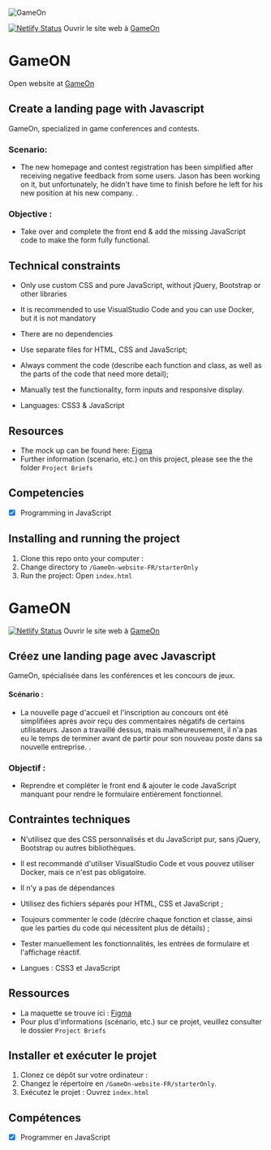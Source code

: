 
![GameOn](/starterOnly/Logo.png)

[![Netlify Status](https://api.netlify.com/api/v1/badges/5960d81c-ee20-4b01-b854-d1227e809ba0/deploy-status)](https://app.netlify.com/sites/sportsee2021/deploys)
Ouvrir le site web à [GameOn](https://stevens-mark.github.io/StevensMark_P4_06052021/)

# GameON 

Open website at [GameOn](https://stevens-mark.github.io/StevensMark_P4_06052021/)

## Create a landing page with Javascript 

GameOn, specialized in game conferences and contests.

### Scenario:
- The new homepage and contest registration has been simplified after receiving negative feedback from some users. Jason has been working on it, but unfortunately, he didn't have time to finish before he left for his new position at his new company. .

### Objective :
- Take over and complete the front end & add the missing JavaScript code to make the form fully functional.

## Technical constraints

- Only use custom CSS and pure JavaScript, without jQuery, Bootstrap or other libraries
- It is recommended to use VisualStudio Code and you can use Docker, but it is not mandatory 
- There are no dependencies
- Use separate files for HTML, CSS and JavaScript;
- Always comment the code (describe each function and class, as well as the parts of the code that need more detail);
- Manually test the functionality, form inputs and responsive display.

-	Languages: CSS3 & JavaScript

## Resources
- The mock up can be found here: [Figma](https://www.figma.com/file/prxFGnSUoEhk6PTcMaJQim/UI-Design-GameOn-EN?node-id=0%3A1)
- Further information (scenario, etc.) on this project, please see the the folder `Project Briefs`


## Competencies

- [x] Programming in JavaScript


## Installing and running the project

1. Clone this repo onto your computer :
2. Change directory to `/GameOn-website-FR/starterOnly`
3. Run the project: Open `index.html`



# GameON 

[![Netlify Status](https://api.netlify.com/api/v1/badges/5960d81c-ee20-4b01-b854-d1227e809ba0/deploy-status)](https://app.netlify.com/sites/sportsee2021/deploys)
Ouvrir le site web à [GameOn](https://stevens-mark.github.io/StevensMark_P4_06052021/)

## Créez une landing page avec Javascript 

GameOn, spécialisée dans les conférences et les concours de jeux.

#### Scénario :
- La nouvelle page d'accueil et l'inscription au concours ont été simplifiées après avoir reçu des commentaires négatifs de certains utilisateurs. Jason a travaillé dessus, mais malheureusement, il n'a pas eu le temps de terminer avant de partir pour son nouveau poste dans sa nouvelle entreprise. .

### Objectif :
- Reprendre et compléter le front end & ajouter le code JavaScript manquant pour rendre le formulaire entièrement fonctionnel.

## Contraintes techniques

- N'utilisez que des CSS personnalisés et du JavaScript pur, sans jQuery, Bootstrap ou autres bibliothèques.
- Il est recommandé d'utiliser VisualStudio Code et vous pouvez utiliser Docker, mais ce n'est pas obligatoire. 
- Il n'y a pas de dépendances
- Utilisez des fichiers séparés pour HTML, CSS et JavaScript ;
- Toujours commenter le code (décrire chaque fonction et classe, ainsi que les parties du code qui nécessitent plus de détails) ;
- Tester manuellement les fonctionnalités, les entrées de formulaire et l'affichage réactif.

-	Langues : CSS3 et JavaScript

## Ressources
- La maquette se trouve ici : [Figma](https://www.figma.com/file/prxFGnSUoEhk6PTcMaJQim/UI-Design-GameOn-EN?node-id=0%3A1)
- Pour plus d'informations (scénario, etc.) sur ce projet, veuillez consulter le dossier `Project Briefs`


## Installer et exécuter le projet

1. Clonez ce dépôt sur votre ordinateur :
2. Changez le répertoire en `/GameOn-website-FR/starterOnly`.
3. Exécutez le projet : Ouvrez `index.html`


## Compétences

- [x]	Programmer en JavaScript
